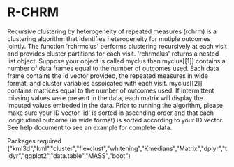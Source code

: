# R-CHRM
Recursive clustering by heterogeneity of repeated measures (rchrm) is a clustering algorithm that identifies heterogeneity for mutiple outcomes jointly. The function 'rchrmclus' performs clustering recursively at each visit and provides cluster partitions for each visit. 'rchrmclus' returns a nested list object. Suppose your object is called myclus then myclus[[1]] contains a number of data frames equal to the number of outcomes used. Each data frame contains the id vector provided, the repeated measures in wide format, and cluster variables assoicated with each visit. myclus[[2]] contains matrices equal to the number of outcomes used. If intermittent missing values were present in the data, each matrix will display the imputed values embeded in the data. Prior to running the algorithm, please make sure your ID vector 'id' is sorted in ascending order and that each longitudinal outcome (in wide format) is sorted according to your ID vector. See help document to see an example for complete data. 

Packages required ("kml3d","kml","cluster","flexclust","whitening","Kmedians","Matrix","dplyr","tidyr","ggplot2","data.table","MASS","boot")
